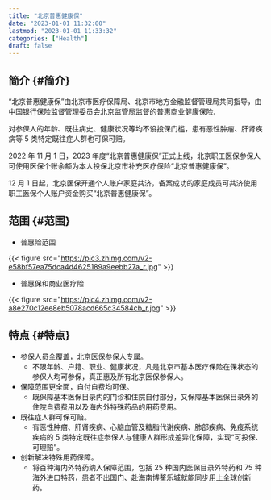 ```yaml
---
title: "北京普惠健康保"
date: "2023-01-01 11:32:00"
lastmod: "2023-01-01 11:33:32"
categories: ["Health"]
draft: false
---
```


## 简介 {#简介}

“北京普惠健康保”由北京市医疗保障局、北京市地方金融监督管理局共同指导，由中国银行保险监督管理委员会北京监管局监督的普惠商业健康保险.

对参保人的年龄、既往病史、健康状况等均不设投保门槛，患有恶性肿瘤、肝肾疾病等 5 类特定既往症人群也可保可赔。

2022 年 11 月 1 日，2023 年度“北京普惠健康保”正式上线，北京职工医保参保人可使用医保个账余额为本人投保北京市补充医疗保险“北京普惠健康保”。

12 月 1 日起，北京医保开通个人账户家庭共济，备案成功的家庭成员可共济使用职工医保个人账户资金购买“北京普惠健康保”。


## 范围 {#范围}

-   普惠险范围

{{< figure src="https://pic3.zhimg.com/v2-e58bf57ea75dca4d4625189a9eebb27a_r.jpg" >}}

-   普惠保和商业医疗险

{{< figure src="https://pic4.zhimg.com/v2-a8e270c12ee8eb5078acd665c34584cb_r.jpg" >}}


## 特点 {#特点}

-   参保人员全覆盖，北京医保参保人专属。
    -   不限年龄、户籍、职业、健康状况，凡是北京市基本医疗保险在保状态的参保人均可参保，真正惠及所有北京医保参保人。
-   保障范围更全面，自付自费均可保。
    -   既保障基本医保目录内的门诊和住院自付部分，又保障基本医保目录外的住院自费费用以及海内外特殊药品的用药费用。
-   既往症人群可保可赔。
    -   有恶性肿瘤、肝肾疾病、心脑血管及糖脂代谢疾病、肺部疾病、免疫系统疾病的 5 类特定既往症参保人与健康人群形成差异化保障，实现“可投保、可理赔”。
-   创新解决特殊用药保障。
    -   将百种海内外特药纳入保障范围，包括 25 种国内医保目录外特药和 75 种海外进口特药，患者不出国门、赴海南博鳌乐城就能同步用上全球创新药。